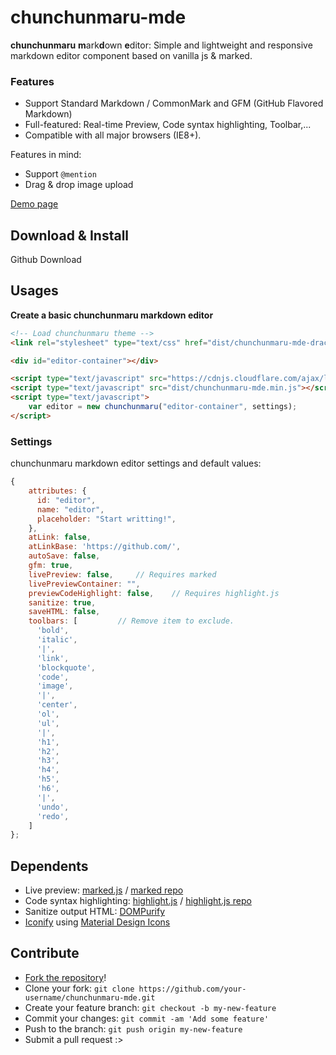 # chunchunmaru-mde
**chunchunmaru** **m**ark**d**own **e**ditor: Simple and lightweight and responsive markdown editor component based on vanilla js & marked.

### Features
- Support Standard Markdown / CommonMark and GFM (GitHub Flavored Markdown)
- Full-featured: Real-time Preview, Code syntax highlighting, Toolbar,...
- Compatible with all major browsers (IE8+).

Features in mind:
- Support `@mention`
- Drag & drop image upload

[Demo page](https://madeyoga.github.io/chunchunmaru-mde/)

## Download & Install
Github Download

## Usages
**Create a basic chunchunmaru markdown editor**
```html
<!-- Load chunchunmaru theme -->
<link rel="stylesheet" type="text/css" href="dist/chunchunmaru-mde-dracula.min.css">

<div id="editor-container"></div>

<script type="text/javascript" src="https://cdnjs.cloudflare.com/ajax/libs/dompurify/2.2.7/purify.min.js"></script>
<script type="text/javascript" src="dist/chunchunmaru-mde.min.js"></script>
<script type="text/javascript">
	var editor = new chunchunmaru("editor-container", settings);
</script>
```

### Settings
chunchunmaru markdown editor settings and default values:

```js
{
	attributes: {
	  id: "editor",
	  name: "editor",
	  placeholder: "Start writting!",
	},
	atLink: false,
	atLinkBase: 'https://github.com/',
	autoSave: false,
	gfm: true,
	livePreview: false,		// Requires marked
	livePreviewContainer: "",
	previewCodeHighlight: false,	// Requires highlight.js
	sanitize: true,
	saveHTML: false,
	toolbars: [			// Remove item to exclude.
	  'bold',
	  'italic',
	  '|',
	  'link',
	  'blockquote',
	  'code',
	  'image',
	  '|',
	  'center',
	  'ol',
	  'ul',
	  '|',
	  'h1',
	  'h2',
	  'h3',
	  'h4',
	  'h5',
	  'h6',
	  '|',
	  'undo',
	  'redo',
	]
};
```

## Dependents
- Live preview: [marked.js](https://marked.js.org/) / [marked repo](https://github.com/markedjs/marked)
- Code syntax highlighting: [highlight.js](https://highlightjs.org/) / [highlight.js repo](https://github.com/highlightjs/highlight.js)
- Sanitize output HTML: [DOMPurify](https://github.com/cure53/DOMPurify)
- [Iconify](https://iconify.design/) using [Material Design Icons](https://materialdesignicons.com/)

## Contribute
- [Fork the repository](https://github.com/madeyoga/chunchunmaru-mde.git)!
- Clone your fork: `git clone https://github.com/your-username/chunchunmaru-mde.git`
- Create your feature branch: `git checkout -b my-new-feature`
- Commit your changes: `git commit -am 'Add some feature'`
- Push to the branch: `git push origin my-new-feature`
- Submit a pull request :>
